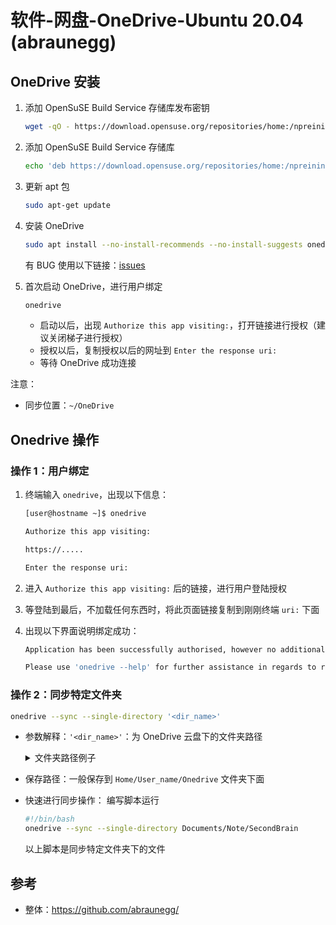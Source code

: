 # 软件-网盘-OneDrive-Ubuntu 20.04 (abraunegg)

## OneDrive 安装

1. 添加 OpenSuSE Build Service 存储库发布密钥

    ```sh
    wget -qO - https://download.opensuse.org/repositories/home:/npreining:/debian-ubuntu-onedrive/xUbuntu_20.04/Release.key | sudo apt-key add -
    ```

2. 添加 OpenSuSE Build Service 存储库

    ```sh
    echo 'deb https://download.opensuse.org/repositories/home:/npreining:/debian-ubuntu-onedrive/xUbuntu_20.04/ ./' | sudo tee /etc/apt/sources.list.d/onedrive.list
    ```

3. 更新 apt 包

    ```sh
    sudo apt-get update
    ```

4. 安装 OneDrive

    ``` sh
    sudo apt install --no-install-recommends --no-install-suggests onedrive
    ```

    有 BUG 使用以下链接：[issues](https://github.com/abraunegg/onedrive/blob/master/docs/ubuntu-package-install.md#known-issues-with-installing-from-the-above-packages)

5. 首次启动 OneDrive，进行用户绑定

    ```sh
    onedrive
    ```

   - 启动以后，出现 `Authorize this app visiting:`，打开链接进行授权（建议关闭梯子进行授权）
   - 授权以后，复制授权以后的网址到 `Enter the response uri:`
   - 等待 OneDrive 成功连接

注意：

- 同步位置：`~/OneDrive`

## Onedrive 操作

### 操作 1：用户绑定

1. 终端输入 `onedrive`，出现以下信息：

    ```sh
    [user@hostname ~]$ onedrive

    Authorize this app visiting:

    https://.....

    Enter the response uri:

    ```

2. 进入 `Authorize this app visiting:` 后的链接，进行用户登陆授权

3. 等登陆到最后，不加载任何东西时，将此页面链接复制到刚刚终端 `uri:` 下面

4. 出现以下界面说明绑定成功：

    ```sh
    Application has been successfully authorised, however no additional command switches were provided.

    Please use 'onedrive --help' for further assistance in regards to running this application.
    ```

### 操作 2：同步特定文件夹

```sh
onedrive --sync --single-directory '<dir_name>'
```

- 参数解释：`'<dir_name>'`：为 OneDrive 云盘下的文件夹路径

    <details>
    <summary>文件夹路径例子</summary>

    `Documents/Note/SecondBrain` 就是我 Onedrive 下的 Documents 文件夹下 Note 文件夹下的 Secondrain 文件夹

    </details>

- 保存路径：一般保存到 `Home/User_name/Onedrive` 文件夹下面

- 快速进行同步操作： 编写脚本运行

    ```sh
    #!/bin/bash
    onedrive --sync --single-directory Documents/Note/SecondBrain
    ```

    以上脚本是同步特定文件夹下的文件

## 参考

- 整体：<https://github.com/abraunegg/>
